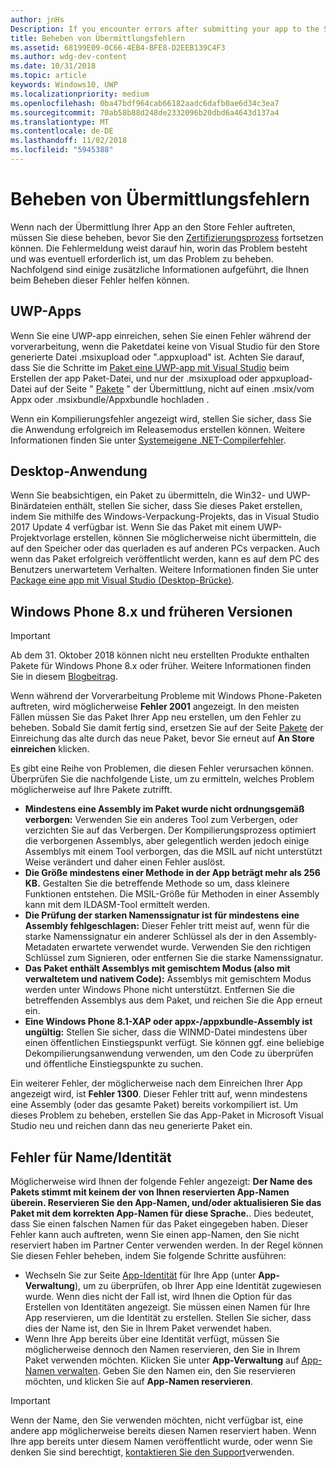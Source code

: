 ```yaml
---
author: jnHs
Description: If you encounter errors after submitting your app to the Store, you must resolve them in order to continue the certification process.
title: Beheben von Übermittlungsfehlern
ms.assetid: 68199E09-0C66-4EB4-BFE8-D2EEB139C4F3
ms.author: wdg-dev-content
ms.date: 10/31/2018
ms.topic: article
keywords: Windows10, UWP
ms.localizationpriority: medium
ms.openlocfilehash: 0ba47bdf964cab66182aadc6dafb0ae6d34c3ea7
ms.sourcegitcommit: 70ab58b88d248de2332096b20dbd6a4643d137a4
ms.translationtype: MT
ms.contentlocale: de-DE
ms.lasthandoff: 11/02/2018
ms.locfileid: "5945388"
---
```

# <a name="resolve-submission-errors"></a>Beheben von Übermittlungsfehlern

Wenn nach der Übermittlung Ihrer App an den Store Fehler auftreten, müssen Sie diese beheben, bevor Sie den [Zertifizierungsprozess](the-app-certification-process.md) fortsetzen können. Die Fehlermeldung weist darauf hin, worin das Problem besteht und was eventuell erforderlich ist, um das Problem zu beheben. Nachfolgend sind einige zusätzliche Informationen aufgeführt, die Ihnen beim Beheben dieser Fehler helfen können.

## <a name="uwp-apps"></a>UWP-Apps

Wenn Sie eine UWP-app einreichen, sehen Sie einen Fehler während der vorverarbeitung, wenn die Paketdatei keine von Visual Studio für den Store generierte Datei .msixupload oder ".appxupload" ist. Achten Sie darauf, dass Sie die Schritte im [Paket eine UWP-app mit Visual Studio](../packaging/packaging-uwp-apps.md) beim Erstellen der app Paket-Datei, und nur der .msixupload oder appxupload-Datei auf der Seite " [Pakete](upload-app-packages.md) " der Übermittlung, nicht auf einen .msix/vom Appx oder .msixbundle/Appxbundle hochladen .

Wenn ein Kompilierungsfehler angezeigt wird, stellen Sie sicher, dass Sie die Anwendung erfolgreich im Releasemodus erstellen können. Weitere Informationen finden Sie unter [Systemeigene .NET-Compilerfehler](http://go.microsoft.com/fwlink/p/?LinkID=613098).

## <a name="desktop-application"></a>Desktop-Anwendung

Wenn Sie beabsichtigen, ein Paket zu übermitteln, die Win32- und UWP-Binärdateien enthält, stellen Sie sicher, dass Sie dieses Paket erstellen, indem Sie mithilfe des Windows-Verpackung-Projekts, das in Visual Studio 2017 Update 4 verfügbar ist. Wenn Sie das Paket mit einem UWP-Projektvorlage erstellen, können Sie möglicherweise nicht übermitteln, die auf den Speicher oder das querladen es auf anderen PCs verpacken. Auch wenn das Paket erfolgreich veröffentlicht werden, kann es auf dem PC des Benutzers unerwartetem Verhalten. Weitere Informationen finden Sie unter [Package eine app mit Visual Studio (Desktop-Brücke)]( https://docs.microsoft.com/windows/uwp/porting/desktop-to-uwp-packaging-dot-net).

## <a name="windows-phone-8x-and-earlier"></a>Windows Phone 8.x und früheren Versionen

> [!IMPORTANT]
> Ab dem 31. Oktober 2018 können nicht neu erstellten Produkte enthalten Pakete für Windows Phone 8.x oder früher. Weitere Informationen finden Sie in diesem [Blogbeitrag](https://blogs.windows.com/buildingapps/2018/08/20/important-dates-regarding-apps-with-windows-phone-8-x-and-earlier-and-windows-8-8-1-packages-submitted-to-microsoft-store/#SzKghBbqDMlmAO4c.97).

Wenn während der Vorverarbeitung Probleme mit Windows Phone-Paketen auftreten, wird möglicherweise **Fehler 2001** angezeigt. In den meisten Fällen müssen Sie das Paket Ihrer App neu erstellen, um den Fehler zu beheben. Sobald Sie damit fertig sind, ersetzen Sie auf der Seite [Pakete](upload-app-packages.md) der Einreichung das alte durch das neue Paket, bevor Sie erneut auf **An Store einreichen** klicken.

Es gibt eine Reihe von Problemen, die diesen Fehler verursachen können. Überprüfen Sie die nachfolgende Liste, um zu ermitteln, welches Problem möglicherweise auf Ihre Pakete zutrifft.

-   **Mindestens eine Assembly im Paket wurde nicht ordnungsgemäß verborgen:** Verwenden Sie ein anderes Tool zum Verbergen, oder verzichten Sie auf das Verbergen. Der Kompilierungsprozess optimiert die verborgenen Assemblys, aber gelegentlich werden jedoch einige Assemblys mit einem Tool verborgen, das die MSIL auf nicht unterstützt Weise verändert und daher einen Fehler auslöst.
-   **Die Größe mindestens einer Methode in der App beträgt mehr als 256 KB.** Gestalten Sie die betreffende Methode so um, dass kleinere Funktionen entstehen. Die MSIL-Größe für Methoden in einer Assembly kann mit dem ILDASM-Tool ermittelt werden.
-   **Die Prüfung der starken Namenssignatur ist für mindestens eine Assembly fehlgeschlagen:** Dieser Fehler tritt meist auf, wenn für die starke Namenssignatur ein anderer Schlüssel als der in den Assembly-Metadaten erwartete verwendet wurde. Verwenden Sie den richtigen Schlüssel zum Signieren, oder entfernen Sie die starke Namenssignatur.
-   **Das Paket enthält Assemblys mit gemischtem Modus (also mit verwaltetem und nativem Code):** Assemblys mit gemischtem Modus werden unter Windows Phone nicht unterstützt. Entfernen Sie die betreffenden Assemblys aus dem Paket, und reichen Sie die App erneut ein.
-   **Eine Windows Phone 8.1-XAP oder appx-/appxbundle-Assembly ist ungültig:** Stellen Sie sicher, dass die WINMD-Datei mindestens über einen öffentlichen Einstiegspunkt verfügt. Sie können ggf. eine beliebige Dekompilierungsanwendung verwenden, um den Code zu überprüfen und öffentliche Einstiegspunkte zu suchen.

Ein weiterer Fehler, der möglicherweise nach dem Einreichen Ihrer App angezeigt wird, ist **Fehler 1300**. Dieser Fehler tritt auf, wenn mindestens eine Assembly (oder das gesamte Paket) bereits vorkompiliert ist. Um dieses Problem zu beheben, erstellen Sie das App-Paket in Microsoft Visual Studio neu und reichen dann das neu generierte Paket ein.

## <a name="nameidentity-errors"></a>Fehler für Name/Identität

Möglicherweise wird Ihnen der folgende Fehler angezeigt: **Der Name des Pakets stimmt mit keinem der von Ihnen reservierten App-Namen überein. Reservieren Sie den App-Namen, und/oder aktualisieren Sie das Paket mit dem korrekten App-Namen für diese Sprache.**. Dies bedeutet, dass Sie einen falschen Namen für das Paket eingegeben haben. Dieser Fehler kann auch auftreten, wenn Sie einen app-Namen, den Sie nicht reserviert haben im Partner Center verwenden werden. In der Regel können Sie diesen Fehler beheben, indem Sie folgende Schritte ausführen:

- Wechseln Sie zur Seite [App-Identität](view-app-identity-details.md) für Ihre App (unter **App-Verwaltung**), um zu überprüfen, ob Ihrer App eine Identität zugewiesen wurde. Wenn dies nicht der Fall ist, wird Ihnen die Option für das Erstellen von Identitäten angezeigt. Sie müssen einen Namen für Ihre App reservieren, um die Identität zu erstellen. Stellen Sie sicher, dass dies der Name ist, den Sie in Ihrem Paket verwendet haben.
- Wenn Ihre App bereits über eine Identität verfügt, müssen Sie möglicherweise dennoch den Namen reservieren, den Sie in Ihrem Paket verwenden möchten. Klicken Sie unter **App-Verwaltung** auf [App-Namen verwalten](manage-app-names.md). Geben Sie den Namen ein, den Sie reservieren möchten, und klicken Sie auf **App-Namen reservieren**.

> [!IMPORTANT]
>  Wenn der Name, den Sie verwenden möchten, nicht verfügbar ist, eine andere app möglicherweise bereits diesen Namen reserviert haben. Wenn Ihre app bereits unter diesem Namen veröffentlicht wurde, oder wenn Sie denken Sie sind berechtigt, [kontaktieren Sie den Support](https://go.microsoft.com/fwlink/p/?LinkId=331509)verwenden.  

 

 




